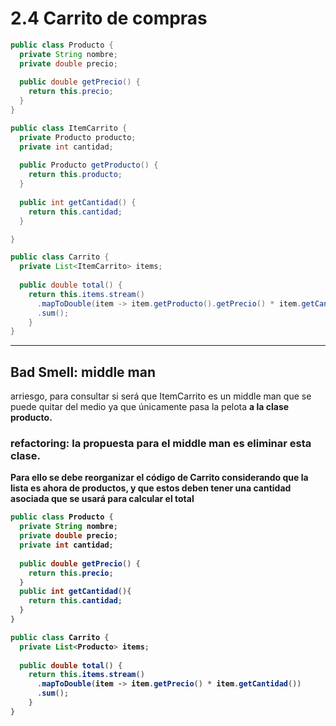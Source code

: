 # 2.4 Carrito de compras
```java
public class Producto {
  private String nombre;
  private double precio;
    
  public double getPrecio() {
    return this.precio;
  }
}

public class ItemCarrito {
  private Producto producto;
  private int cantidad;
        
  public Producto getProducto() {
    return this.producto;
  }
    
  public int getCantidad() {
    return this.cantidad;
  }

}

public class Carrito {
  private List<ItemCarrito> items;
    
  public double total() {
    return this.items.stream()
      .mapToDouble(item -> item.getProducto().getPrecio() * item.getCantidad())
      .sum();
    }
}

```
---
## Bad Smell: middle man
arriesgo, para consultar si será que ItemCarrito es un middle man que se puede quitar del medio ya que únicamente pasa la pelota <b/>
a la clase producto. 
### refactoring: la propuesta para el middle man es eliminar esta clase. 
Para ello se debe reorganizar el código de Carrito considerando que la lista es ahora de productos, y que estos deben tener una <b/>
cantidad asociada que se usará para calcular el total <b/>

```java
public class Producto {
  private String nombre;
  private double precio;
  private int cantidad;
    
  public double getPrecio() {
    return this.precio;
  }
  public int getCantidad(){
    return this.cantidad;
  }
}

public class Carrito {
  private List<Producto> items;
    
  public double total() {
    return this.items.stream()
      .mapToDouble(item -> item.getPrecio() * item.getCantidad())
      .sum();
    }
}

```

